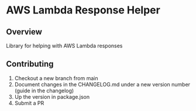 # AWS Lambda Response Helper

## Overview
Library for helping with AWS Lambda responses

## Contributing
1. Checkout a new branch from main
2. Document changes in the CHANGELOG.md under a new version number (guide in the changelog)
3. Up the version in package.json
4. Submit a PR